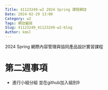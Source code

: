 ```yaml
---
Title: 41123249-w2 2024 Spring 課程網誌
Date: 2024-02-29 13:00
Category: w2
Tags: 網誌編寫
Slug: 41123249_41123249-w2-blog
Author: kmol
---
```


2024 Spring 網際內容管理與協同產品設計實習課程

<!-- PELICAN_END_SUMMARY -->

# 第二週事項
- 進行小組分組 並在github加入組別9
